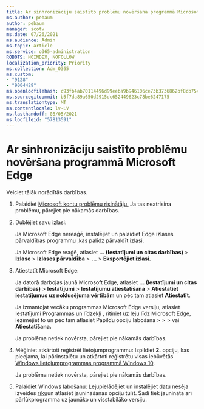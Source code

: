 ```yaml
---
title: Ar sinhronizāciju saistīto problēmu novēršana programmā Microsoft Edge
ms.author: pebaum
author: pebaum
manager: scotv
ms.date: 07/26/2021
ms.audience: Admin
ms.topic: article
ms.service: o365-administration
ROBOTS: NOINDEX, NOFOLLOW
localization_priority: Priority
ms.collection: Adm_O365
ms.custom:
- "9128"
- "9004429"
ms.openlocfilehash: c93fb4ab70114496d99eeba9b946106ce73b3736862bf8cb754f91b787a7f5ea
ms.sourcegitcommit: b5f7da89a650d2915dc652449623c78be6247175
ms.translationtype: MT
ms.contentlocale: lv-LV
ms.lasthandoff: 08/05/2021
ms.locfileid: "57813591"
---
```

# <a name="troubleshoot-problems-with-sync-in-microsoft-edge"></a>Ar sinhronizāciju saistīto problēmu novēršana programmā Microsoft Edge

Veiciet tālāk norādītās darbības.

1. Palaidiet [Microsoft kontu problēmu risinātāju.](https://go.microsoft.com/fwlink/?linkid=2155661) Ja tas neatrisina problēmu, pārejiet pie nākamās darbības.

1. Dublējiet savu izlasi:

    Ja Microsoft Edge nereaģē, instalējiet un palaidiet Edge izlases pārvaldības programmu [,](https://go.microsoft.com/fwlink/?linkid=2155764)kas palīdz pārvaldīt izlasi.

    Ja Microsoft Edge reaģē, atlasiet **... (Iestatījumi un citas darbības)**  >  **Izlase**  >  **Izlases pārvaldība**  >  **...** >  **Eksportējiet izlasi.**

1. Atiestatīt Microsoft Edge:

    Ja datorā darbojas jaunā Microsoft Edge, atlasiet **... (Iestatījumi un citas darbības)**  >  **Iestatījumi**  >  **Iestatījumu atiestatīšana**  >  **Atiestatiet iestatījumus uz noklusējuma vērtībām** un pēc tam atlasiet **Atiestatīt**.

    Ja izmantojat vecāku programmas Microsoft Edge versiju, atlasiet Iestatījumi Programmas un līdzekļi , ritiniet uz leju līdz Microsoft Edge, iezīmējiet to un pēc tam atlasiet Papildu opciju labošana  >    >     >   vai **Atiestatīšana.**

    Ja problēma netiek novērsta, pārejiet pie nākamās darbības.

1. Mēģiniet atkārtoti reģistrēt lietojumprogrammu: Izpildiet **2.** opciju, kas pieejama, lai pārinstalētu un atkārtoti reģistrētu visas iebūvētās [Windows lietojumprogrammas programmā Windows 10](https://go.microsoft.com/fwlink/?linkid=2146509).

    Ja problēma netiek novērsta, pārejiet pie nākamās darbības.

1. Palaidiet Windows labošanu: Lejupielādējiet un instalējiet datu nesēja izveides [rīku](https://go.microsoft.com/fwlink/?linkid=2146242)un atlasiet jaunināšanas opciju tūlīt. Šādi tiek jaunināta arī pārlūkprogramma uz jaunāko un visstabilāko versiju.
